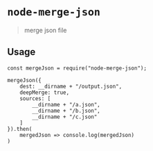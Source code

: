# `node-merge-json`

> merge json file

## Usage

```
const mergeJson = require("node-merge-json");

mergeJson({
    dest: __dirname + "/output.json",
    deepMerge: true,
    sources: [
        __dirname + "/a.json",
        __dirname + "/b.json",
        __dirname + "/c.json"
    ]
}).then(
    mergedJson => console.log(mergedJson)
)

```
